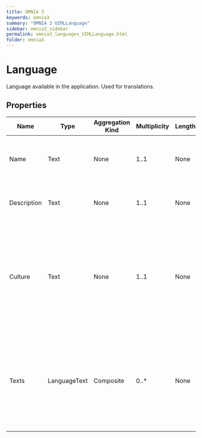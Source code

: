 ```yaml
---
title: OMNIA 3
keywords: omnia3
summary: "OMNIA 3 UIMLLanguage"
sidebar: omnia3_sidebar
permalink: omnia3_languages_UIMLLanguage.html
folder: omnia3
---
```


# Language
Language available in the application. Used for translations.
## Properties

| Name | Type | Aggregation Kind | Multiplicity | Length | Description |
| --------- | --------- | --------- | --------- | --------- | --------- |
| Name | Text | None | 1..1 | None | A reference to the Platform’s language (unique identifier). |
| Description | Text | None | 1..1 | None | The textual explanation of the entities’ purpose. |
| Culture | Text | None | 1..1 | None | The description of the language (e.g.: to American English can be English (US)). If not written, the Platform’s language’s description will be used. |
| Texts | LanguageText | Composite | 0..* | None | A collection in which entry is composed by a name and a value, representing the identifier of the text and the translation in the language. |


